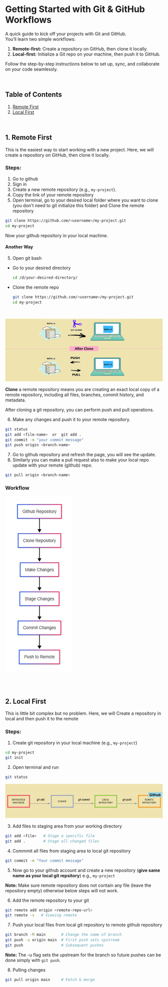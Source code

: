 # Getting Started with Git & GitHub Workflows

A quick guide to kick off your projects with Git and GitHub.  
You’ll learn two simple workflows:

1. **Remote-first:** Create a repository on GitHub, then clone it locally.  
2. **Local-first:** Initialize a Git repo on your machine, then push it to GitHub.

Follow the step-by-step instructions below to set up, sync, and collaborate on your code seamlessly.

<br/>


## Table of Contents

1. [Remote First](#1-remote-first)
2. [Local First](#2-local-first)


<br/>




## 1. Remote First
This is the easiest way to start working with a new project. Here, we will create a repository on GitHub, then clone it locally.

### Steps:
1. Go to github
2. Sign in
3. Create a new remote repository (e.g., `my-project`).
4. Copy the link of your remote repository
5. Open terminal, go to your desired local folder where you want to clone (you don't need to git initialize this folder) and Clone the remote repository
```bash
git clone https://github.com/<username>/my-project.git
cd my-project
```
Now your github repository in your local machine. 


#### Another Way
5. Open git bash
* Go to your desired directory 
    ```bash
    cd /d/your-desired-directory/
    ```
* Clone the remote repo 
    ```bash
    git clone https://github.com/<username>/my-project.git
    cd my-project
    ```
<br/>

![alt text](Images/clone-git-repository.png)

**Clone** a remote repository means you are creating an exact local copy of a remote repository, including all files, branches, commit history, and metadata.

After cloning a git repository, you can perform push and pull operations.

6. Make any changes and push it to your remote repository.
```bash
git status
git add <file-name>  or  git add .
git commit -m "your commit message"
git push origin <branch-name>
```
7. Go to github repository and refresh the page, you will see the update.
8. Similarly you can make a pull request also to make your local repo update with your remote (github) repo.

```bash
git pull origin <branch-name>
```

### Workflow
![alt text](Images/clone-workflow.png)

<br/>
<br/>

## 2. Local First 
This is little bit complex but no problem. Here, we will Create a repository in local and then push it to the remote

### Steps:
1. Create git repository in your local machine (e.g., `my-project`)
```bash
cd my-project
git init
```
2. Open terminal and run 
```bash
git status
```

![alt text](Images/git-add-commit-push.png)

3. Add files to staging area from your working directory

```bash
git add <file>   # Stage a specific file
git add .        # Stage all changed files
```

4. Commmit all files from staging area to local git repository
```bash
git commit -m "Your commit message"
```

5. Now go to your github account and create a new repository (**give same name as your local git repsitory**) e.g., `my-project`

**Note:** Make sure remote repository does not contain any file (leave the repository empty) otherwise below steps will not work.

6. Add the remote repository to your git
```bash
git remote add origin <remote-repo-url>
git remote -v   # Viewing remote
```

7. Push your local files from local git repository to remote github repository
```bash
git branch -M main       # Change the name of branch
git push -u origin main  # First push sets upstream
git push                 # Subsequent pushes
```
**Note:** The -u flag sets the upstream for the branch so future pushes can be done simply with `git push`.

8. Pulling changes
```bash
git pull origin main     # Fetch & merge
```